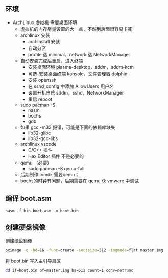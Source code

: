 ## 环境

- ArchLinux 虚拟机 需要桌面环境 
    - 虚拟机的内存尽量设置的大一点，不然到后面很容易卡死
    - archlinux 安装
        - archinstall 安装
        - 自动分区
        - profile 选 minimal，network 选 NetworkManager
    - 自动安装完成后重启，进入终端
        - 安装桌面环境 plasma-desktop，sddm，sddm-kcm
        - 可选-安装桌面终端 konsole，文件管理器 dolphin
        - 安装 openssh
        - 在 sshd_config 中添加 AllowUsers 用户名
        - 设置开机自启 sddm，sshd，NetworkManager
        - 重启 reboot
    - sudo pacman -S
        - nasm
        - bochs
        - gdb
    - 如果 gcc -m32 报错，可能是下面的依赖库缺失
        - lib32-glibc
        - lib32-gcc-libs
    - archlinux vscode
        - C/C++ 插件
        - Hex Editor 插件 不是必要的
    - qemu （必要）
        - sudo pacman -S qemu-full
    - 后期制作 .vmdk 需要qemu；
    - bochs的时钟有问题，后期需要在 qemu 获 vmware 中调试


## 编译 boot.asm

    nasm -f bin boot.asm -o boot.bin


## 创建硬盘镜像

创建硬盘镜像

```bash
bximage -q -hd=16 -func=create -sectsize=512 -imgmode=flat master.img
```

将 boot.bin 写入主引导扇区

```bash
dd if=boot.bin of=master.img bs=512 count=1 conv=notrunc
```
